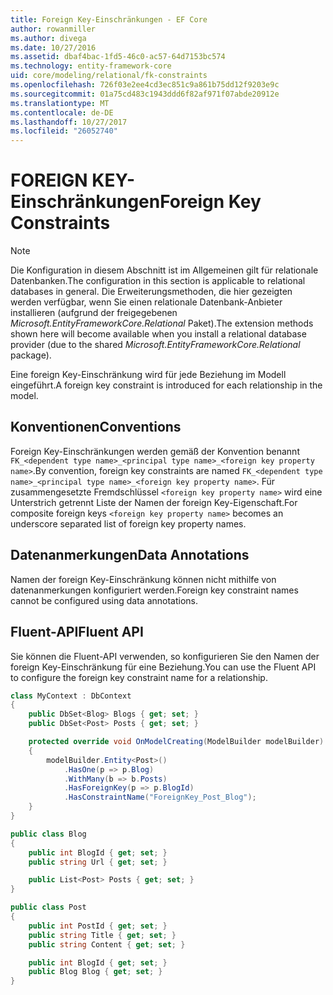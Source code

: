 ```yaml
---
title: Foreign Key-Einschränkungen - EF Core
author: rowanmiller
ms.author: divega
ms.date: 10/27/2016
ms.assetid: dbaf4bac-1fd5-46c0-ac57-64d7153bc574
ms.technology: entity-framework-core
uid: core/modeling/relational/fk-constraints
ms.openlocfilehash: 726f03e2ee4cd3ec851c9a861b75dd12f9203e9c
ms.sourcegitcommit: 01a75cd483c1943ddd6f82af971f07abde20912e
ms.translationtype: MT
ms.contentlocale: de-DE
ms.lasthandoff: 10/27/2017
ms.locfileid: "26052740"
---
```

# <a name="foreign-key-constraints"></a><span data-ttu-id="80b87-102">FOREIGN KEY-Einschränkungen</span><span class="sxs-lookup"><span data-stu-id="80b87-102">Foreign Key Constraints</span></span>

> [!NOTE]  
> <span data-ttu-id="80b87-103">Die Konfiguration in diesem Abschnitt ist im Allgemeinen gilt für relationale Datenbanken.</span><span class="sxs-lookup"><span data-stu-id="80b87-103">The configuration in this section is applicable to relational databases in general.</span></span> <span data-ttu-id="80b87-104">Die Erweiterungsmethoden, die hier gezeigten werden verfügbar, wenn Sie einen relationale Datenbank-Anbieter installieren (aufgrund der freigegebenen *Microsoft.EntityFrameworkCore.Relational* Paket).</span><span class="sxs-lookup"><span data-stu-id="80b87-104">The extension methods shown here will become available when you install a relational database provider (due to the shared *Microsoft.EntityFrameworkCore.Relational* package).</span></span>

<span data-ttu-id="80b87-105">Eine foreign Key-Einschränkung wird für jede Beziehung im Modell eingeführt.</span><span class="sxs-lookup"><span data-stu-id="80b87-105">A foreign key constraint is introduced for each relationship in the model.</span></span>

## <a name="conventions"></a><span data-ttu-id="80b87-106">Konventionen</span><span class="sxs-lookup"><span data-stu-id="80b87-106">Conventions</span></span>

<span data-ttu-id="80b87-107">Foreign Key-Einschränkungen werden gemäß der Konvention benannt `FK_<dependent type name>_<principal type name>_<foreign key property name>`.</span><span class="sxs-lookup"><span data-stu-id="80b87-107">By convention, foreign key constraints are named `FK_<dependent type name>_<principal type name>_<foreign key property name>`.</span></span> <span data-ttu-id="80b87-108">Für zusammengesetzte Fremdschlüssel `<foreign key property name>` wird eine Unterstrich getrennt Liste der Namen der foreign Key-Eigenschaft.</span><span class="sxs-lookup"><span data-stu-id="80b87-108">For composite foreign keys `<foreign key property name>` becomes an underscore separated list of foreign key property names.</span></span>

## <a name="data-annotations"></a><span data-ttu-id="80b87-109">Datenanmerkungen</span><span class="sxs-lookup"><span data-stu-id="80b87-109">Data Annotations</span></span>

<span data-ttu-id="80b87-110">Namen der foreign Key-Einschränkung können nicht mithilfe von datenanmerkungen konfiguriert werden.</span><span class="sxs-lookup"><span data-stu-id="80b87-110">Foreign key constraint names cannot be configured using data annotations.</span></span>

## <a name="fluent-api"></a><span data-ttu-id="80b87-111">Fluent-API</span><span class="sxs-lookup"><span data-stu-id="80b87-111">Fluent API</span></span>

<span data-ttu-id="80b87-112">Sie können die Fluent-API verwenden, so konfigurieren Sie den Namen der foreign Key-Einschränkung für eine Beziehung.</span><span class="sxs-lookup"><span data-stu-id="80b87-112">You can use the Fluent API to configure the foreign key constraint name for a relationship.</span></span>

<!-- [!code-csharp[Main](samples/core/relational/Modeling/FluentAPI/Samples/Relational/RelationshipConstraintName.cs?highlight=12)] -->
``` csharp
class MyContext : DbContext
{
    public DbSet<Blog> Blogs { get; set; }
    public DbSet<Post> Posts { get; set; }

    protected override void OnModelCreating(ModelBuilder modelBuilder)
    {
        modelBuilder.Entity<Post>()
            .HasOne(p => p.Blog)
            .WithMany(b => b.Posts)
            .HasForeignKey(p => p.BlogId)
            .HasConstraintName("ForeignKey_Post_Blog");
    }
}

public class Blog
{
    public int BlogId { get; set; }
    public string Url { get; set; }

    public List<Post> Posts { get; set; }
}

public class Post
{
    public int PostId { get; set; }
    public string Title { get; set; }
    public string Content { get; set; }

    public int BlogId { get; set; }
    public Blog Blog { get; set; }
}
```
